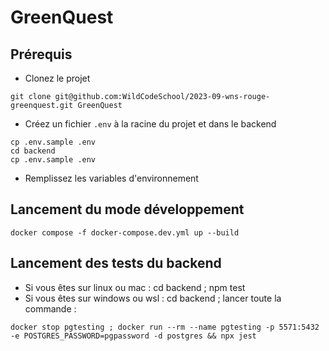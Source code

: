 # GreenQuest

## Prérequis

- Clonez le projet

```shell
git clone git@github.com:WildCodeSchool/2023-09-wns-rouge-greenquest.git GreenQuest
```

- Créez un fichier `.env` à la racine du projet et dans le backend

```shell
cp .env.sample .env
cd backend
cp .env.sample .env
```

- Remplissez les variables d'environnement

## Lancement du mode développement

```shell
docker compose -f docker-compose.dev.yml up --build
```
## Lancement des tests du backend

- Si vous êtes sur linux ou mac : cd backend ; npm test
- Si vous êtes sur windows ou wsl : cd backend ; lancer toute la commande : 
```shell
docker stop pgtesting ; docker run --rm --name pgtesting -p 5571:5432 -e POSTGRES_PASSWORD=pgpassword -d postgres && npx jest
```